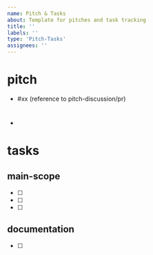 ```yaml
---
name: Pitch & Tasks
about: Template for pitches and task tracking
title: ''
labels: ''
type: 'Pitch-Tasks'
assignees: ''
---
```


# pitch
- #xx (reference to pitch-discussion/pr)
- #

# tasks

## main-scope
- [ ] 
- [ ] 
- [ ] 

## documentation
- [ ] 
